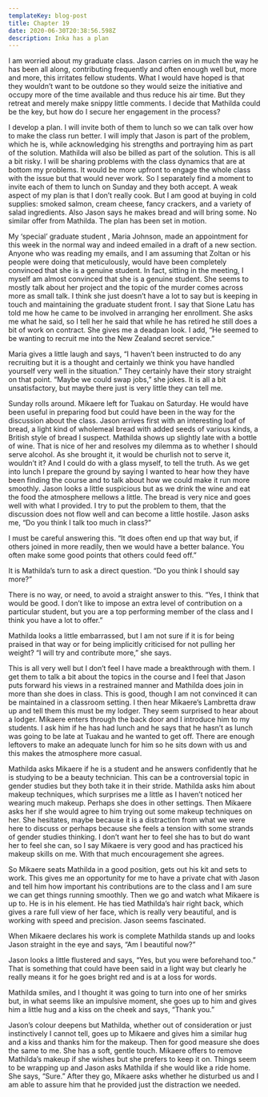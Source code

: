 ```yaml
---
templateKey: blog-post
title: Chapter 19
date: 2020-06-30T20:38:56.598Z
description: Inka has a plan
---
```

I am worried about my graduate class. Jason carries on in much the way he has been all along, contributing frequently and often enough well but, more and more, this irritates fellow students. What I would have hoped is that they wouldn’t want to be outdone so they would seize the initiative and occupy more of the time available and thus reduce his air time. But they retreat and merely make snippy little comments. I decide that Mathilda could be the key, but how do I secure her engagement in the process?



I develop a plan. I will invite both of them to lunch so we can talk over how to make the class run better. I will imply that Jason is part of the problem, which he is, while acknowledging his strengths and portraying him as part of the solution. Mathilda will also be billed as part of the solution. This is all a bit risky. I will be sharing problems with the class dynamics that are at bottom my problems. It would be more upfront to engage the whole class with the issue but that would never work. So I separately find a moment to invite each of them to lunch on Sunday and they both accept. A weak aspect of my plan is that I don’t really cook. But I am good at buying in cold supplies: smoked salmon, cream cheese, fancy crackers, and a variety of salad ingredients. Also Jason says he makes bread and will bring some. No similar offer from Mathilda. The plan has been set in motion.



My ‘special’ graduate student , Maria Johnson, made an appointment for this week in the normal way and indeed emailed in a draft of a new section. Anyone who was reading my emails, and I am assuming that Zoltan or his people were doing that meticulously, would have been completely convinced that she is a genuine student. In fact, sitting in the meeting, I myself am almost convinced that she is a genuine student. She seems to mostly talk about her project and the topic of the murder comes across more as small talk. I think she just doesn’t have a lot to say but is keeping in touch and maintaining the graduate student front. I say that Sione Latu has told me how he came to be involved in arranging her enrollment. She asks me what he said, so I tell her he said that while he has retired he still does a bit of work on contract. She gives me a deadpan look. I add, “He seemed to be wanting to recruit me into the New Zealand secret service.”



Maria gives a little laugh and says, “I haven’t been instructed to do any recruiting but it is a thought and certainly we think you have handled yourself very well in the situation.” They certainly have their story straight on that point. “Maybe we could swap jobs,” she jokes. It is all a bit unsatisfactory, but maybe there just is very little they can tell me.



Sunday rolls around. Mikaere left for Tuakau on Saturday. He would have been useful in preparing food but could have been in the way for the discussion about the class. Jason arrives first with an interesting loaf of bread, a light kind of wholemeal bread with added seeds of various kinds, a British style of bread I suspect. Mathilda shows up slightly late with a bottle of wine. That is nice of her and resolves my dilemma as to whether I should serve alcohol. As she brought it, it would be churlish not to serve it, wouldn’t it? And I could do with a glass myself, to tell the truth. As we get into lunch I prepare the ground by saying I wanted to hear how they have been finding the course and to talk about how we could make it run more smoothly. Jason looks a little suspicious but as we drink the wine and eat the food the atmosphere mellows a little. The bread is very nice and goes well with what I provided. I try to put the problem to them, that the discussion does not flow well and can become a little hostile. Jason asks me, “Do you think I talk too much in class?”



I must be careful answering this. “It does often end up that way but, if others joined in more readily, then we would have a better balance. You often make some good points that others could feed off.”



It is Mathilda’s turn to ask a direct question. “Do you think I should say more?”



There is no way, or need, to avoid a straight answer to this. “Yes, I think that would be good. I don’t like to impose an extra level of contribution on a particular student, but you are a top performing member of the class and I think you have a lot to offer.”



Mathilda looks a little embarrassed, but I am not sure if it is for being praised in that way or for being implicitly criticised for not pulling her weight? “I will try and contribute more,” she says.



This is all very well but I don’t feel I have made a breakthrough with them. I get them to talk a bit about the topics in the course and I feel that Jason puts forward his views in a restrained manner and Mathilda does join in more than she does in class. This is good, though I am not convinced it can be maintained in a classroom setting. I then hear Mikaere’s Lambretta draw up and tell them this must be my lodger. They seem surprised to hear about a lodger. Mikaere enters through the back door and I introduce him to my students. I ask him if he has had lunch and he says that he hasn’t as lunch was going to be late at Tuakau and he wanted to get off. There are enough leftovers to make an adequate lunch for him so he sits down with us and this makes the atmosphere more casual.



Mathilda asks Mikaere if he is a student and he answers confidently that he is studying to be a beauty technician. This can be a controversial topic in gender studies but they both take it in their stride. Mathilda asks him about makeup techniques, which surprises me a little as I haven’t noticed her wearing much makeup. Perhaps she does in other settings. Then Mikaere asks her if she would agree to him trying out some makeup techniques on her. She hesitates, maybe because it is a distraction from what we were here to discuss or perhaps because she feels a tension with some strands of gender studies thinking. I don’t want her to feel she has to but do want her to feel she can, so I say Mikaere is very good and has practiced his makeup skills on me. With that much encouragement she agrees.



So Mikaere seats Mathilda in a good position, gets out his kit and sets to work. This gives me an opportunity for me to have a private chat with Jason and tell him how important his contributions are to the class and I am sure we can get things running smoothly. Then we go and watch what Mikaere is up to. He is in his element. He has tied Mathilda’s hair right back, which gives a rare full view of her face, which is really very beautiful, and is working with speed and precision. Jason seems fascinated.



When Mikaere declares his work is complete Mathilda stands up and looks Jason straight in the eye and says, “Am I beautiful now?”



Jason looks a little flustered and says, “Yes, but you were beforehand too.” That is something that could have been said in a light way but clearly he really means it for he goes bright red and is at a loss for words.



Mathilda smiles, and I thought it was going to turn into one of her smirks but, in what seems like an impulsive moment, she goes up to him and gives him a little hug and a kiss on the cheek and says, “Thank you.”



Jason’s colour deepens but Mathilda, whether out of consideration or just instinctively I cannot tell, goes up to Mikaere and gives him a similar hug and a kiss and thanks him for the makeup. Then for good measure she does the same to me. She has a soft, gentle touch. Mikaere offers to remove Mathilda’s makeup if she wishes but she prefers to keep it on. Things seem to be wrapping up and Jason asks Mathilda if she would like a ride home. She says, “Sure.” After they go, Mikaere asks whether he disturbed us and I am able to assure him that he provided just the distraction we needed.